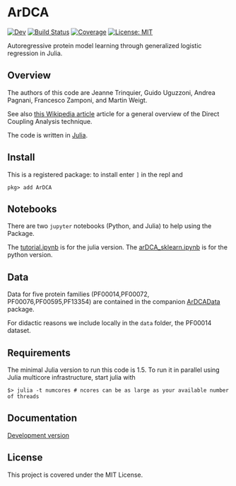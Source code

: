 # ArDCA
[![Dev](https://img.shields.io/badge/docs-dev-blue.svg)](https://pagnani.github.io/ArDCA.jl/dev)
[![Build Status](https://github.com/pagnani/ArDCA/workflows/CI/badge.svg)](https://github.com/pagnani/ArDCA/actions)
[![Coverage](https://codecov.io/gh/pagnani/ArDCA/branch/master/graph/badge.svg)](https://codecov.io/gh/pagnani/ArDCA)
[![License: MIT](https://img.shields.io/badge/License-MIT-yellow.svg)](https://opensource.org/licenses/MIT)


Autoregressive protein model learning through generalized logistic regression in Julia.
## Overview

The authors of this code are Jeanne Trinquier, Guido Uguzzoni, Andrea Pagnani, Francesco Zamponi, and Martin Weigt.

See also [this Wikipedia article](https://en.wikipedia.org/wiki/Direct_coupling_analysis) article for a general overview of the Direct Coupling Analysis technique. 

The code is written in [Julia](https://www.julialang.org/).

## Install

This is a registered package: to install enter `]` in the repl and

```
pkg> add ArDCA 
```
## Notebooks

There are two `jupyter` notebooks (Python, and Julia) to help using the Package.

The [tutorial.ipynb](julia-notebook/tutorial.ipynb) is for the julia version.
The [arDCA_sklearn.ipynb](python-notebook/arDCA_sklearn.ipynb) is for the python version.

## Data 

Data for five protein families (PF00014,PF00072, PF00076,PF00595,PF13354) are contained in the companion
[ArDCAData](https://github.com/pagnani/ArDCAData) package.

For didactic reasons we include locally in the `data` folder, the PF00014 dataset.

## Requirements

The minimal Julia version to run this code is 1.5. To run it in parallel 
using Julia multicore infrastructure, start julia with

```
$> julia -t numcores # ncores can be as large as your available number of threads
```

## Documentation

[Development version](https://pagnani.github.io/ArDCA.jl/dev)

## License

This project is covered under the MIT License.
